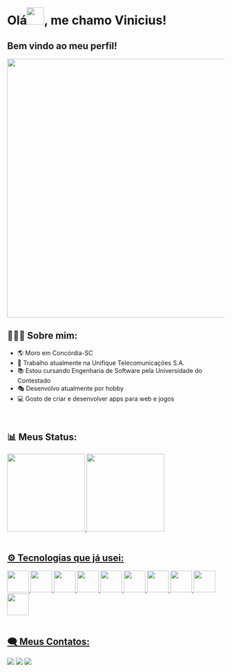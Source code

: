 <h1 font-size=20> Olá<img height=40 src="https://user-images.githubusercontent.com/71847367/179869141-5620be95-544e-4de1-ab8f-a1a192ee5f9e.gif"/>, me chamo Vinicius!</h1>
<h2>Bem vindo ao meu perfil!</h2>

<img width=600 src="https://user-images.githubusercontent.com/71847367/179874766-337e13cf-ab00-4f87-89f0-8aa679e858ef.gif"/>
</br>
<h2>🙋🏻‍♂️ Sobre mim:</h2>
<ul>
<li>🌎 Moro em Concórdia-SC</li>
<li>💼 Trabalho atualmente na Unifique Telecomunicações S.A.</li>
<li>📚 Estou cursando Engenharia de Software pela Universidade do Contestado</li>
<li>🎭 Desenvolvo atualmente por hobby</li>
<li>💻 Gosto de criar e desenvolver apps para web e jogos</li>
</ul>
</br>
<h2>📊 Meus Status:</h2>
<div>
<a href="https://github.com/ViniciusPetter">
<img height="180em" src="https://github-readme-stats.vercel.app/api/top-langs/?username=ViniciusPetter&layout=compact&langs_count=7&theme=dracula"/>
<img height="180em" src="https://github-readme-stats.vercel.app/api?username=ViniciusPetter&show_icons=true&theme=dracula&include_all_commits=true&count_private=true"/>
</div>
</br>
<h2>⚙ Tecnologias que já usei:</h2>
<img src="https://cdn.jsdelivr.net/gh/devicons/devicon/icons/php/php-original.svg" width=50 height=50/>
<img src="https://cdn.jsdelivr.net/gh/devicons/devicon/icons/html5/html5-original.svg" width=50 height=50/>
<img src="https://cdn.jsdelivr.net/gh/devicons/devicon/icons/javascript/javascript-original.svg" width=50 height=50/>
<img src="https://cdn.jsdelivr.net/gh/devicons/devicon/icons/react/react-original.svg" width=50 height=50/>
<img src="https://cdn.jsdelivr.net/gh/devicons/devicon/icons/css3/css3-original-wordmark.svg" width=50 height=50/>
<img src="https://cdn.jsdelivr.net/gh/devicons/devicon/icons/mysql/mysql-original.svg" width=50 height=50/>
<img src="https://cdn.jsdelivr.net/gh/devicons/devicon/icons/androidstudio/androidstudio-original.svg" width=50 height=50/>
<img src="https://cdn.jsdelivr.net/gh/devicons/devicon/icons/java/java-original.svg" width=50 height=50/>
<img src="https://cdn.jsdelivr.net/gh/devicons/devicon/icons/unity/unity-original.svg" width=50 height=50/>
<img src="https://cdn.jsdelivr.net/gh/devicons/devicon/icons/blender/blender-original.svg" width=50 height=50/>
</br>
</br>
<h2>🗨 Meus Contatos:</h2>
<div>
<a href="https://www.instagram.com/vini_petter_/" target="_blank"><img src="https://img.shields.io/badge/-Instagram-%23E4405F?style=for-the-badge&logo=instagram&logoColor=white" target="_blank"></a>
<a href = "mailto:viniciuspetterrenan17@gmail.com"><img src="https://img.shields.io/badge/Gmail-D14836?style=for-the-badge&logo=gmail&logoColor=white" target="_blank"></a>
<a href="https://www.linkedin.com/in/vinicius-renan-petter-983159189/" target="_blank"><img src="https://img.shields.io/badge/-LinkedIn-%230077B5?style=for-the-badge&logo=linkedin&logoColor=white" target="_blank"></a>   
</div>
<!---
ViniciusPetter/ViniciusPetter is a ✨ special ✨ repository because its `README.md` (this file) appears on your GitHub profile.
You can click the Preview link to take a look at your changes.
--->
